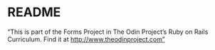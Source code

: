 # README


“This is part of the Forms Project in The Odin Project’s Ruby on Rails Curriculum. Find it at http://www.theodinproject.com”

